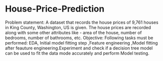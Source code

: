 # House-Price-Prediction
Problem statement:  A dataset that records the house prices of 9,761 houses in King County, Washington, US is given. The house prices are recorded along with some other attributes like - area of the house, number of bedrooms, number of bathrooms, etc.  Objective: Following tasks must be performed: EDA, Initial model fitting step ,Feature engineering ,Model fitting after feauture engineering.Experiment and check if a decision tree model can be used to fit the data mode accurately and perform Model testing.
